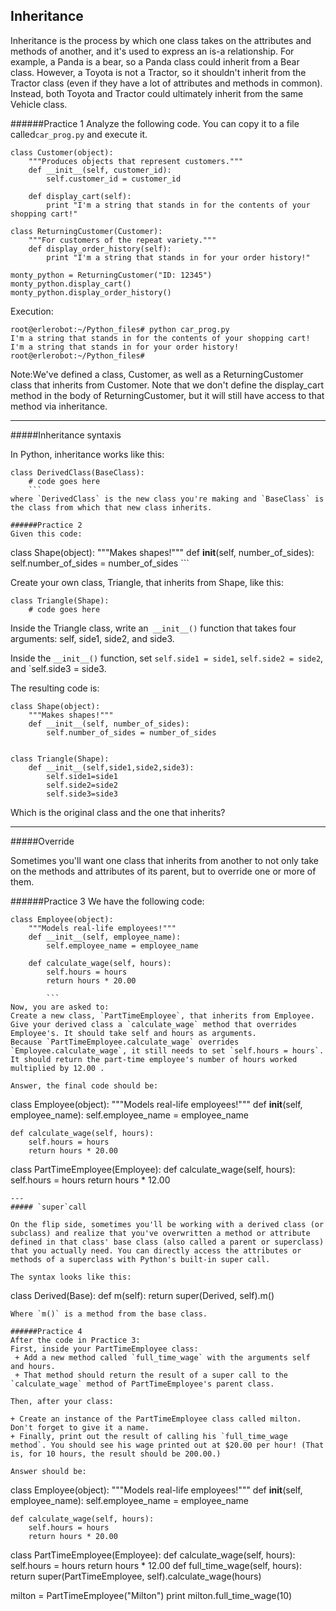## Inheritance

Inheritance is the process by which one class takes on the attributes and methods of another, and it's used to express an is-a relationship. For example, a Panda is a bear, so a Panda class could inherit from a Bear class. However, a Toyota is not a Tractor, so it shouldn't inherit from the Tractor class (even if they have a lot of attributes and methods in common). Instead, both Toyota and Tractor could ultimately inherit from the same Vehicle class.

######Practice 1
Analyze the following code. You can copy it to a file called`car_prog.py` and execute it.
```
class Customer(object):
    """Produces objects that represent customers."""
    def __init__(self, customer_id):
        self.customer_id = customer_id

    def display_cart(self):
        print "I'm a string that stands in for the contents of your shopping cart!"

class ReturningCustomer(Customer):
    """For customers of the repeat variety."""
    def display_order_history(self):
        print "I'm a string that stands in for your order history!"

monty_python = ReturningCustomer("ID: 12345")
monty_python.display_cart()
monty_python.display_order_history()
```
Execution:
```
root@erlerobot:~/Python_files# python car_prog.py
I'm a string that stands in for the contents of your shopping cart!
I'm a string that stands in for your order history!
root@erlerobot:~/Python_files#
```
 Note:We've defined a class, Customer, as well as a ReturningCustomer class that inherits from Customer. Note that we don't define the display_cart method in the body of ReturningCustomer, but it will still have access to that method via inheritance.

 ---
 #####Inheritance syntaxis

In Python, inheritance works like this:
```
class DerivedClass(BaseClass):
    # code goes here
    ```
where `DerivedClass` is the new class you're making and `BaseClass` is the class from which that new class inherits.

######Practice 2
Given this code:
```
class Shape(object):
    """Makes shapes!"""
    def __init__(self, number_of_sides):
        self.number_of_sides = number_of_sides
        ```

Create your own class, Triangle, that inherits from Shape, like this:
```
class Triangle(Shape):
    # code goes here
```
Inside the Triangle class, write an` __init__()` function that takes four arguments: self, side1, side2, and side3.

Inside the `__init__()` function, set `self.side1 = side1`, `self.side2 = side2`, and `self.side3 = side3.

The resulting code is:
```
class Shape(object):
    """Makes shapes!"""
    def __init__(self, number_of_sides):
        self.number_of_sides = number_of_sides


class Triangle(Shape):
    def __init__(self,side1,side2,side3):
        self.side1=side1
        self.side2=side2
        self.side3=side3
```
Which is the original class and the one that inherits?

---

#####Override

Sometimes you'll want one class that inherits from another to not only take on the methods and attributes of its parent, but to override one or more of them.


######Practice 3
We have the following code:
```
class Employee(object):
    """Models real-life employees!"""
    def __init__(self, employee_name):
        self.employee_name = employee_name

    def calculate_wage(self, hours):
        self.hours = hours
        return hours * 20.00

        ```
Now, you are asked to:
Create a new class, `PartTimeEmployee`, that inherits from Employee.
Give your derived class a `calculate_wage` method that overrides Employee's. It should take self and hours as arguments.
Because `PartTimeEmployee.calculate_wage` overrides `Employee.calculate_wage`, it still needs to set `self.hours = hours`.
It should return the part-time employee's number of hours worked multiplied by 12.00 .

Answer, the final code should be:
```
class Employee(object):
    """Models real-life employees!"""
    def __init__(self, employee_name):
        self.employee_name = employee_name

    def calculate_wage(self, hours):
        self.hours = hours
        return hours * 20.00



class PartTimeEmployee(Employee):
    def calculate_wage(self, hours):
        self.hours = hours
        return hours * 12.00
```
---
##### `super`call

On the flip side, sometimes you'll be working with a derived class (or subclass) and realize that you've overwritten a method or attribute defined in that class' base class (also called a parent or superclass) that you actually need. You can directly access the attributes or methods of a superclass with Python's built-in super call.

The syntax looks like this:
```
class Derived(Base):
   def m(self):
       return super(Derived, self).m()
```
Where `m()` is a method from the base class.

######Practice 4
After the code in Practice 3:
First, inside your PartTimeEmployee class:
 + Add a new method called `full_time_wage` with the arguments self and hours.
 + That method should return the result of a super call to the `calculate_wage` method of PartTimeEmployee's parent class.

Then, after your class:

+ Create an instance of the PartTimeEmployee class called milton. Don't forget to give it a name.
+ Finally, print out the result of calling his `full_time_wage method`. You should see his wage printed out at $20.00 per hour! (That is, for 10 hours, the result should be 200.00.)

Answer should be:
```
class Employee(object):
    """Models real-life employees!"""
    def __init__(self, employee_name):
        self.employee_name = employee_name

    def calculate_wage(self, hours):
        self.hours = hours
        return hours * 20.00

class PartTimeEmployee(Employee):
    def calculate_wage(self, hours):
        self.hours = hours
        return hours * 12.00
    def full_time_wage(self, hours):
        return super(PartTimeEmployee, self).calculate_wage(hours)

milton = PartTimeEmployee("Milton")
print milton.full_time_wage(10)
```




